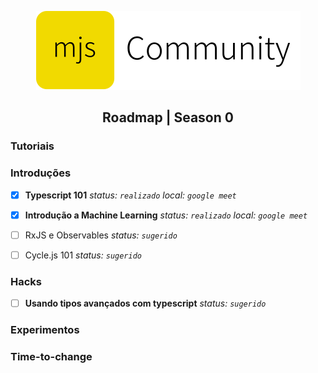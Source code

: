 <p align=center>
  <img
    src="https://raw.githubusercontent.com/mjs-community/admin/main/brand/logo-horizontal.svg?" />
</p>

<h2 align=center> Roadmap | Season 0 </h2>

### Tutoriais

### Introduções
- [x] **Typescript 101**
_status: `realizado`_
_local: `google meet`_

- [x] **Introdução a Machine Learning**
_status: `realizado`_
_local: `google meet`_

- [ ] RxJS e Observables
_status: `sugerido`_

- [ ] Cycle.js 101
_status: `sugerido`_

### Hacks
- [ ] **Usando tipos avançados com typescript**
_status: `sugerido`_

### Experimentos

### Time-to-change
